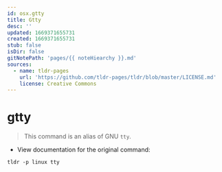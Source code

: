 ```yaml
---
id: osx.gtty
title: Gtty
desc: ''
updated: 1669371655731
created: 1669371655731
stub: false
isDir: false
gitNotePath: 'pages/{{ noteHiearchy }}.md'
sources:
  - name: tldr-pages
    url: 'https://github.com/tldr-pages/tldr/blob/master/LICENSE.md'
    license: Creative Commons
---
```

# gtty

> This command is an alias of GNU `tty`.

- View documentation for the original command:

`tldr -p linux tty`

